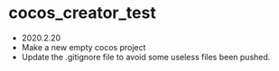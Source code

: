 # cocos_creator_test
- 2020.2.20
- Make a new empty cocos project
- Update the .gitignore file to avoid some useless files been pushed.